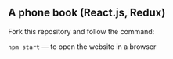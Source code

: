 ## A phone book (React.js, Redux)

Fork this repository and follow the command:

`npm start` &mdash; to open the website in a browser
